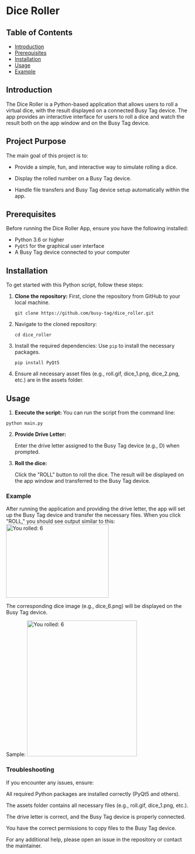 # Dice Roller
## Table of Contents

- [Introduction](#introduction)
- [Prerequisites](#prerequisites)
- [Installation](#installation)
- [Usage](#usage)
- [Example](#example)

## Introduction

The Dice Roller is a Python-based application that allows users to roll a virtual dice, with the result displayed on a connected Busy Tag device. The app provides an interactive interface for users to roll a dice and watch the result both on the app window and on the Busy Tag device.

## Project Purpose

The main goal of this project is to:
	
- Provide a simple, fun, and interactive way to simulate rolling a dice.

- Display the rolled number on a Busy Tag device.

- Handle file transfers and Busy Tag device setup automatically within the app.

## Prerequisites

Before running the Dice Roller App, ensure you have the following installed:

- Python 3.6 or higher
- `PyQt5` for the graphical user interface
- A Busy Tag device connected to your computer

## Installation
 
  To get started with this Python script, follow these steps:

1. **Clone the repository:**
   First, clone the repository from GitHub to your local machine.
   ```
   git clone https://github.com/busy-tag/dice_roller.git
2. Navigate to the cloned repository:

	```
	cd dice_roller
	```
3. Install the required dependencies:
	Use `pip` to install the necessary packages.
	
	```
	pip install PyQt5
	```

4. Ensure all necessary asset files (e.g., roll.gif, dice_1.png, dice_2.png, etc.) are in the assets folder.


## Usage
1. **Execute the script:**
You can run the script from the command line:
```
python main.py
```
         
2. **Provide Drive Letter:**

	Enter the drive letter assigned to the Busy Tag device (e.g., D) when prompted.
	
3. **Roll the dice:**
	
	Click the "ROLL" button to roll the dice. The result will be displayed on the app window and transferred to the Busy Tag device.

### Example

After running the application and providing the drive letter, the app will set up the Busy Tag device and transfer the necessary files. When you click "ROLL," you should see output similar to this:
<img src="/assets/GUI_sample.png" alt="You rolled: 6" width="280" height="200"/>

The corresponding dice image (e.g., dice_6.png) will be displayed on the Busy Tag device.

Sample:
<img src="/assets/dice_roll_sample.png" alt="You rolled: 6" width="300" height="370"/>

### Troubleshooting

If you encounter any issues, ensure:

All required Python packages are installed correctly (PyQt5 and others).

The assets folder contains all necessary files (e.g., roll.gif, dice_1.png, etc.).

The drive letter is correct, and the Busy Tag device is properly connected.

You have the correct permissions to copy files to the Busy Tag device.

For any additional help, please open an issue in the repository or contact the maintainer.

